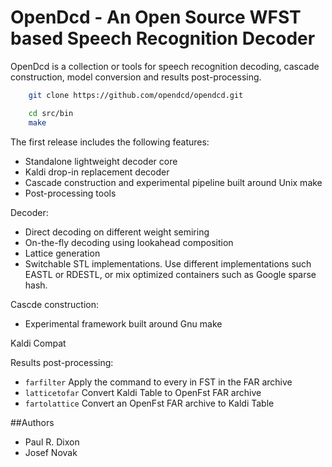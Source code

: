 OpenDcd - An Open Source WFST based Speech Recognition Decoder
=================


OpenDcd is a collection or tools for speech recognition decoding, cascade construction,
model conversion and results post-processing.

````bash
    git clone https://github.com/opendcd/opendcd.git
````

````bash
    cd src/bin
    make
````


The first release includes the following features:

  - Standalone lightweight decoder core
  - Kaldi drop-in replacement decoder
  - Cascade construction and experimental pipeline built around Unix make
  - Post-processing tools

Decoder:

  - Direct decoding on different weight semiring
  - On-the-fly decoding using lookahead composition
  - Lattice generation 
  - Switchable STL implementations. Use different implementations such EASTL or RDESTL, or mix optimized containers such as Google sparse hash.

Cascde construction:

  - Experimental framework built around Gnu make

Kaldi Compat
  
Results post-processing:

  - ``farfilter`` Apply the command to every in FST in the FAR archive
  - ``latticetofar`` Convert Kaldi Table to OpenFst FAR archive
  - ``fartolattice`` Convert an OpenFst FAR archive to Kaldi Table
  
##Authors

 - Paul R. Dixon
 - Josef Novak
